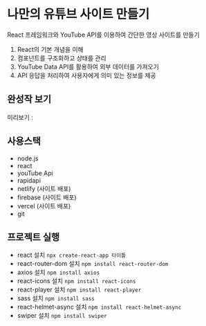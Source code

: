 # 나만의 유튜브 사이트 만들기

React 프레임워크와 YouTube API를 이용하여 간단한 영상 사이트를 만들기

1. React의 기본 개념을 이해
2. 컴포넌트를 구조화하고 상태를 관리
3. YouTube Data API를 활용하여 외부 데이터를 가져오기
4. API 응답을 처리하여 사용자에게 의미 있는 정보를 제공

## 완성작 보기

미리보기 :

## 사용스택

- node.js
- react
- youTube Api
- rapidapi
- netlify (사이트 배포)
- firebase (사이트 배포)
- vercel (사이트 배포)
- git

## 프로젝트 실행

- react 설치 `npx create-react-app 타이틀`
- react-router-dom 설치 `npm install react-router-dom`
- axios 설치 `npm install axios`
- react-icons 설치 `npm install react-icons`
- react-player 설치 `npm install react-player`
- sass 설치 `npm install sass`
- react-helmet-async 설치 `npm install react-helmet-async`
- swiper 설치 `npm install swiper`
